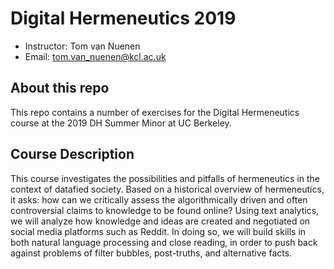 # Digital Hermeneutics 2019

 - Instructor: Tom van Nuenen
 - Email: tom.van_nuenen@kcl.ac.uk

## About this repo

This repo contains a number of exercises for the Digital Hermeneutics course at the 2019 DH Summer Minor at UC Berkeley.


## Course Description

This course investigates the possibilities and pitfalls of hermeneutics in the context of datafied society. Based on a historical overview of hermeneutics, it asks: how can we critically assess the algorithmically driven and often controversial claims to knowledge to be found online? Using text analytics, we will analyze how knowledge and ideas are created and negotiated on social media platforms such as Reddit. In doing so, we will build skills in both natural language processing and close reading, in order to push back against problems of filter bubbles, post-truths, and alternative facts. 

 

